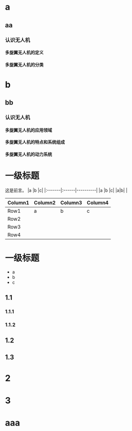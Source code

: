 # a
## aa
### 认识无人机
#### 多旋翼无人机的定义
#### 多旋翼无人机的分类
# b
## bb
### 认识无人机
#### 多旋翼无人机的应用领域
#### 多旋翼无人机的特点和系统组成
#### 多旋翼无人机的动力系统
# 一级标题

这是前言。
|a |b |c|
|:-------|:------|----------|
|a |b |c|
|a|b| |

|Column1  |Column2  |Column3  |Column4  |
|---------|---------|---------|---------|
|Row1     |a         |b         |c         |
|Row2     |         |         |         |
|Row3     |         |         |         |
|Row4     |         |         |         |

# 一级标题

- a
- b
- c

## 1.1

### 1.1.1

### 1.1.2

## 1.2

## 1.3

# 2

# 3

# aaa
